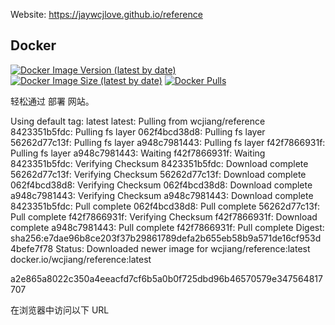   Website: https://jaywcjlove.github.io/reference
  ## Docker

  [![Docker Image Version (latest by date)](https://img.shields.io/docker/v/wcjiang/reference)](https://hub.docker.com/r/wcjiang/reference) [![Docker Image Size (latest by date)](https://img.shields.io/docker/image-size/wcjiang/reference)](https://hub.docker.com/r/wcjiang/reference) [![Docker Pulls](https://img.shields.io/docker/pulls/wcjiang/reference)](https://hub.docker.com/r/wcjiang/reference)

  轻松通过  部署  网站。

  Using default tag: latest
latest: Pulling from wcjiang/reference
8423351b5fdc: Pulling fs layer
062f4bcd38d8: Pulling fs layer
56262d77c13f: Pulling fs layer
a948c7981443: Pulling fs layer
f42f7866931f: Pulling fs layer
a948c7981443: Waiting
f42f7866931f: Waiting
8423351b5fdc: Verifying Checksum
8423351b5fdc: Download complete
56262d77c13f: Verifying Checksum
56262d77c13f: Download complete
062f4bcd38d8: Verifying Checksum
062f4bcd38d8: Download complete
a948c7981443: Verifying Checksum
a948c7981443: Download complete
8423351b5fdc: Pull complete
062f4bcd38d8: Pull complete
56262d77c13f: Pull complete
f42f7866931f: Verifying Checksum
f42f7866931f: Download complete
a948c7981443: Pull complete
f42f7866931f: Pull complete
Digest: sha256:e7dae96b8ce203f37b29861789defa2b655eb58b9a571de16cf953d4befe7f78
Status: Downloaded newer image for wcjiang/reference:latest
docker.io/wcjiang/reference:latest

  a2e865a8022c350a4eeacfd7cf6b5a0b0f725dbd96b46570579e347564817707

  在浏览器中访问以下 URL

  
